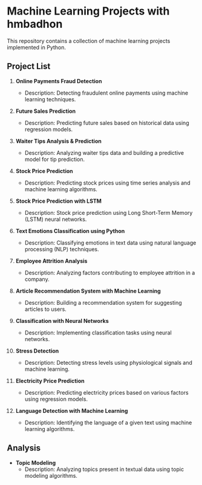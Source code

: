 # Machine Learning Projects with hmbadhon

This repository contains a collection of machine learning projects implemented in Python.

## Project List

1. **Online Payments Fraud Detection**
   - Description: Detecting fraudulent online payments using machine learning techniques.
   
2. **Future Sales Prediction**
   - Description: Predicting future sales based on historical data using regression models.
   
3. **Waiter Tips Analysis & Prediction**
   - Description: Analyzing waiter tips data and building a predictive model for tip prediction.
   
4. **Stock Price Prediction**
   - Description: Predicting stock prices using time series analysis and machine learning algorithms.
   
5. **Stock Price Prediction with LSTM**
   - Description: Stock price prediction using Long Short-Term Memory (LSTM) neural networks.
   
6. **Text Emotions Classification using Python**
   - Description: Classifying emotions in text data using natural language processing (NLP) techniques.
   
7. **Employee Attrition Analysis**
   - Description: Analyzing factors contributing to employee attrition in a company.
   
8. **Article Recommendation System with Machine Learning**
   - Description: Building a recommendation system for suggesting articles to users.
   
9. **Classification with Neural Networks**
   - Description: Implementing classification tasks using neural networks.
   
10. **Stress Detection**
    - Description: Detecting stress levels using physiological signals and machine learning.

11. **Electricity Price Prediction**
    - Description: Predicting electricity prices based on various factors using regression models.
    
12. **Language Detection with Machine Learning**
    - Description: Identifying the language of a given text using machine learning algorithms.

## Analysis

- **Topic Modeling**
  - Description: Analyzing topics present in textual data using topic modeling algorithms.
